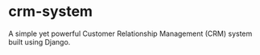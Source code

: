# crm-system
A simple yet powerful Customer Relationship Management (CRM) system built using Django.
